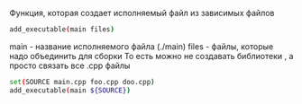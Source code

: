 Функция, которая создает исполняемый файл из зависимых файлов
```bash
add_executable(main files)
```
main - название исполняемого файла (./main)
files - файлы, которые надо объединить для сборки
То есть можно не создавать библиотеки , а просто связать все .cpp файлы
```bash
set(SOURCE main.cpp foo.cpp doo.cpp)
add_executable(main ${SOURCE})
```